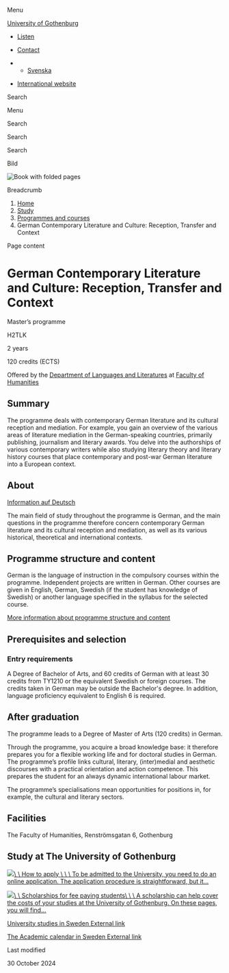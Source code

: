 Menu

[University of Gothenburg](/en)

- [Listen](//app-eu.readspeaker.com/cgi-bin/rsent?customerid=9467&lang=en_uk&readclass=region--content&url=https%3A%2F%2Fwww.gu.se%2Fen%2Fstudy-gothenburg%2Fgerman-contemporary-literature-and-culture-reception-transfer-and-context-h2tlk "Listen with ReadSpeaker")

- [Contact](/en/contact)

- - [Svenska](/studera/hitta-utbildning/deutsche-gegenwartsliteratur-rezeption-vermittlung-und-kontext-h2tlk)
- [International website](/en/study-gothenburg/german-contemporary-literature-and-culture-reception-transfer-and-context-h2tlk)

Search


Menu


Search


Search

Search

Bild

![Book with folded pages](/sites/default/files/styles/100_10_3_xmedium_1x/public/kop_assets/6e64c533081a2efbfc3ea9150cfb4c60999b63d0.jpg?h=7eabb7da&itok=7lp7wKh2)

Breadcrumb

1. [Home](/en)
2. [Study](/en/study-in-gothenburg)
3. [Programmes and courses](/en/study-in-gothenburg/study-options)
4. German Contemporary Literature and Culture: Reception, Transfer and Context


Page content

# German Contemporary Literature and Culture: Reception, Transfer and Context

Master’s programme


H2TLK


2 years



120 credits (ECTS)



Offered by the
[Department of Languages and Literatures](https://www.gu.se/en/languages)
at
[Faculty of Humanities](https://www.gu.se/en/humanities)

## Summary

The programme deals with contemporary German literature and its cultural reception and mediation. For example, you gain an overview of the various areas of literature mediation in the German-speaking countries, primarily publishing, journalism and literary awards. You delve into the authorships of various contemporary writers while also studying literary theory and literary history courses that place contemporary and post-war German literature into a European context.

## About

[Information auf Deutsch](https://www.gu.se/en/study-gothenburg/deutsche-gegenwartsliteratur-rezeption-vermittlung-und-kontext)

The main field of study throughout the programme is German, and the main questions in the programme therefore concern contemporary German literature and its cultural reception and mediation, as well as its various historical, theoretical and international contexts.

## Programme structure and content

German is the language of instruction in the compulsory courses within the programme. Independent projects are written in German. Other courses are given in English, German, Swedish (if the student has knowledge of Swedish) or another language specified in the syllabus for the selected course.

[More information about programme structure and content](https://www.gu.se/en/study-gothenburg/german-contemporary-literature-and-culture-reception-transfer-and-context-elective-courses)

## Prerequisites and selection

### Entry requirements

A Degree of Bachelor of Arts, and 60 credits of German with at least 30 credits from TY1210 or the equivalent Swedish or foreign courses. The credits taken in German may be outside the Bachelor's degree. In addition, language proficiency equivalent to English 6 is required.

## After graduation

The programme leads to a Degree of Master of Arts (120 credits) in German.

Through the programme, you acquire a broad knowledge base: it therefore prepares you for a flexible working life and for doctoral studies in German. The programme’s profile links cultural, literary, (inter)medial and aesthetic discourses with a practical orientation and action competence. This prepares the student for an always dynamic international labour market.

The programme’s specialisations mean opportunities for positions in, for example, the cultural and literary sectors.

## Facilities

The Faculty of Humanities, Renströmsgatan 6, Gothenburg

## Study at The University of Gothenburg

[![](/sites/default/files/dynamic-image/dynamic_image_2188_218/public/2020-03/cytonn-photography-ZJEKICY5EXY-unsplash.jpg?media_id=2553&width=1904&height=208)\\
\\
How to apply \\
\\
\\
To be admitted to the University, you need to do an online application. The application procedure is straightforward, but it…](/en/study-in-gothenburg/apply)

[![](/sites/default/files/dynamic-image/dynamic_image_2188_218/public/2024-01/GU-7.jpg?media_id=95188&width=1904&height=208)\\
\\
Scholarships for fee paying students\\
\\
\\
A scholarship can help cover the costs of your studies at the University of Gothenburg. On these pages, you will find…](/en/study-in-gothenburg/apply/scholarships-for-fee-paying-students)

[University studies in Sweden External link](https://www.gu.se/en/study-in-gothenburg/before-you-arrive/university-studies-in-sweden "External link")

[The Academic calendar in Sweden External link](https://www.gu.se/en/study-in-gothenburg/when-you-are-here/academic-calendar "External link")

Last modified


30 October 2024